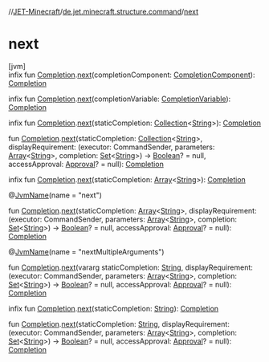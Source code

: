 //[JET-Minecraft](../../index.md)/[de.jet.minecraft.structure.command](index.md)/[next](next.md)

# next

[jvm]\
infix fun [Completion](-completion/index.md).[next](next.md)(completionComponent: [CompletionComponent](-completion-component/index.md)): [Completion](-completion/index.md)

infix fun [Completion](-completion/index.md).[next](next.md)(completionVariable: [CompletionVariable](-completion-variable/index.md)): [Completion](-completion/index.md)

infix fun [Completion](-completion/index.md).[next](next.md)(staticCompletion: [Collection](https://kotlinlang.org/api/latest/jvm/stdlib/kotlin.collections/-collection/index.html)&lt;[String](https://kotlinlang.org/api/latest/jvm/stdlib/kotlin/-string/index.html)&gt;): [Completion](-completion/index.md)

fun [Completion](-completion/index.md).[next](next.md)(staticCompletion: [Collection](https://kotlinlang.org/api/latest/jvm/stdlib/kotlin.collections/-collection/index.html)&lt;[String](https://kotlinlang.org/api/latest/jvm/stdlib/kotlin/-string/index.html)&gt;, displayRequirement: (executor: CommandSender, parameters: [Array](https://kotlinlang.org/api/latest/jvm/stdlib/kotlin/-array/index.html)&lt;[String](https://kotlinlang.org/api/latest/jvm/stdlib/kotlin/-string/index.html)&gt;, completion: [Set](https://kotlinlang.org/api/latest/jvm/stdlib/kotlin.collections/-set/index.html)&lt;[String](https://kotlinlang.org/api/latest/jvm/stdlib/kotlin/-string/index.html)&gt;) -&gt; [Boolean](https://kotlinlang.org/api/latest/jvm/stdlib/kotlin/-boolean/index.html)? = null, accessApproval: [Approval](../de.jet.minecraft.tool.permission/-approval/index.md)? = null): [Completion](-completion/index.md)

infix fun [Completion](-completion/index.md).[next](next.md)(staticCompletion: [Array](https://kotlinlang.org/api/latest/jvm/stdlib/kotlin/-array/index.html)&lt;[String](https://kotlinlang.org/api/latest/jvm/stdlib/kotlin/-string/index.html)&gt;): [Completion](-completion/index.md)

@[JvmName](https://kotlinlang.org/api/latest/jvm/stdlib/kotlin.jvm/-jvm-name/index.html)(name = "next")

fun [Completion](-completion/index.md).[next](next.md)(staticCompletion: [Array](https://kotlinlang.org/api/latest/jvm/stdlib/kotlin/-array/index.html)&lt;[String](https://kotlinlang.org/api/latest/jvm/stdlib/kotlin/-string/index.html)&gt;, displayRequirement: (executor: CommandSender, parameters: [Array](https://kotlinlang.org/api/latest/jvm/stdlib/kotlin/-array/index.html)&lt;[String](https://kotlinlang.org/api/latest/jvm/stdlib/kotlin/-string/index.html)&gt;, completion: [Set](https://kotlinlang.org/api/latest/jvm/stdlib/kotlin.collections/-set/index.html)&lt;[String](https://kotlinlang.org/api/latest/jvm/stdlib/kotlin/-string/index.html)&gt;) -&gt; [Boolean](https://kotlinlang.org/api/latest/jvm/stdlib/kotlin/-boolean/index.html)? = null, accessApproval: [Approval](../de.jet.minecraft.tool.permission/-approval/index.md)? = null): [Completion](-completion/index.md)

@[JvmName](https://kotlinlang.org/api/latest/jvm/stdlib/kotlin.jvm/-jvm-name/index.html)(name = "nextMultipleArguments")

fun [Completion](-completion/index.md).[next](next.md)(vararg staticCompletion: [String](https://kotlinlang.org/api/latest/jvm/stdlib/kotlin/-string/index.html), displayRequirement: (executor: CommandSender, parameters: [Array](https://kotlinlang.org/api/latest/jvm/stdlib/kotlin/-array/index.html)&lt;[String](https://kotlinlang.org/api/latest/jvm/stdlib/kotlin/-string/index.html)&gt;, completion: [Set](https://kotlinlang.org/api/latest/jvm/stdlib/kotlin.collections/-set/index.html)&lt;[String](https://kotlinlang.org/api/latest/jvm/stdlib/kotlin/-string/index.html)&gt;) -&gt; [Boolean](https://kotlinlang.org/api/latest/jvm/stdlib/kotlin/-boolean/index.html)? = null, accessApproval: [Approval](../de.jet.minecraft.tool.permission/-approval/index.md)? = null): [Completion](-completion/index.md)

infix fun [Completion](-completion/index.md).[next](next.md)(staticCompletion: [String](https://kotlinlang.org/api/latest/jvm/stdlib/kotlin/-string/index.html)): [Completion](-completion/index.md)

fun [Completion](-completion/index.md).[next](next.md)(staticCompletion: [String](https://kotlinlang.org/api/latest/jvm/stdlib/kotlin/-string/index.html), displayRequirement: (executor: CommandSender, parameters: [Array](https://kotlinlang.org/api/latest/jvm/stdlib/kotlin/-array/index.html)&lt;[String](https://kotlinlang.org/api/latest/jvm/stdlib/kotlin/-string/index.html)&gt;, completion: [Set](https://kotlinlang.org/api/latest/jvm/stdlib/kotlin.collections/-set/index.html)&lt;[String](https://kotlinlang.org/api/latest/jvm/stdlib/kotlin/-string/index.html)&gt;) -&gt; [Boolean](https://kotlinlang.org/api/latest/jvm/stdlib/kotlin/-boolean/index.html)? = null, accessApproval: [Approval](../de.jet.minecraft.tool.permission/-approval/index.md)? = null): [Completion](-completion/index.md)
